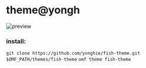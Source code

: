 # theme@yongh
![preview](https://i.imgur.com/Qpv9gLD.png)


### install:

``` git clone https://github.com/yonghie/fish-theme.git $OMF_PATH/themes/fish-theme ```
``` omf theme fish-theme ```
